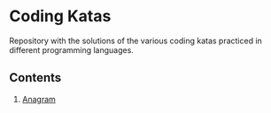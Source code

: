 # Coding Katas

Repository with the solutions of the various coding katas practiced in different programming languages.

## Contents

1. [Anagram](./anagram/anagram.md)
